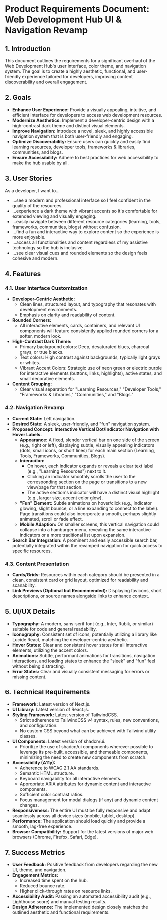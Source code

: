 # Product Requirements Document: Web Development Hub UI & Navigation Revamp

## 1. Introduction

This document outlines the requirements for a significant overhaul of the Web Development Hub's user interface, color theme, and navigation system. The goal is to create a highly aesthetic, functional, and user-friendly experience tailored for developers, improving content discoverability and overall engagement.

## 2. Goals

- **Enhance User Experience:** Provide a visually appealing, intuitive, and efficient interface for developers to access web development resources.
- **Modernize Aesthetics:** Implement a developer-centric design with a high-contrast dark theme and distinct visual elements.
- **Improve Navigation:** Introduce a novel, sleek, and highly accessible navigation system that is both user-friendly and engaging.
- **Optimize Discoverability:** Ensure users can quickly and easily find learning resources, developer tools, frameworks & libraries, communities, and blogs.
- **Ensure Accessibility:** Adhere to best practices for web accessibility to make the hub usable by all.

## 3. User Stories

As a developer, I want to...

- ...see a modern and professional interface so I feel confident in the quality of the resources.
- ...experience a dark theme with vibrant accents so it's comfortable for extended viewing and visually engaging.
- ...easily navigate between different resource categories (learning, tools, frameworks, communities, blogs) without confusion.
- ...find a fun and interactive way to explore content so the experience is more enjoyable.
- ...access all functionalities and content regardless of my assistive technology so the hub is inclusive.
- ...see clear visual cues and rounded elements so the design feels cohesive and modern.

## 4. Features

### 4.1. User Interface Customization

- **Developer-Centric Aesthetic:**
  - Clean lines, structured layout, and typography that resonates with development environments.
  - Emphasis on clarity and readability of content.
- **Rounded Corners:**
  - All interactive elements, cards, containers, and relevant UI components will feature consistently applied rounded corners for a softer, modern look.
- **High-Contrast Dark Theme:**
  - Primary background colors: Deep, desaturated blues, charcoal grays, or true blacks.
  - Text colors: High contrast against backgrounds, typically light grays or whites.
  - Vibrant Accent Colors: Strategic use of neon green or electric purple for interactive elements (buttons, links, highlights), active states, and small decorative elements.
- **Content Grouping:**
  - Clear visual separation for "Learning Resources," "Developer Tools," "Frameworks & Libraries," "Communities," and "Blogs."

### 4.2. Navigation Revamp

- **Current State:** Left navigation.
- **Desired State:** A sleek, user-friendly, and "fun" navigation system.
- **Proposed Concept: Interactive Vertical Dot/Indicator Navigation with Hover Labels.**
  - **Appearance:** A fixed, slender vertical bar on one side of the screen (e.g., right or left), displaying subtle, visually appealing indicators (dots, small icons, or short lines) for each main section (Learning, Tools, Frameworks, Communities, Blogs).
  - **Interaction:**
    - On hover, each indicator expands or reveals a clear text label (e.g., "Learning Resources") next to it.
    - Clicking an indicator smoothly scrolls the user to the corresponding section on the page or transitions to a new view/page for that section.
    - The active section's indicator will have a distinct visual highlight (e.g., larger size, accent color glow).
  - **"Fun" Element:** Subtle animations on hover/click (e.g., indicator glowing, slight bounce, or a line expanding to connect to the label). Page transitions could also incorporate a smooth, perhaps slightly animated, scroll or fade effect.
  - **Mobile Adaption:** On smaller screens, this vertical navigation could collapse into a hamburger menu, revealing the same interactive indicators or a more traditional list upon expansion.
- **Search Bar Integration:** A prominent and easily accessible search bar, potentially integrated within the revamped navigation for quick access to specific resources.

### 4.3. Content Presentation

- **Cards/Grids:** Resources within each category should be presented in a clean, consistent card or grid layout, optimized for readability and scanability.
- **Link Previews (Optional but Recommended):** Displaying favicons, short descriptions, or source names alongside links to enhance context.

## 5. UI/UX Details

- **Typography:** A modern, sans-serif font (e.g., Inter, Rubik, or similar) suitable for code and general readability.
- **Iconography:** Consistent set of icons, potentially utilizing a library like Lucide React, matching the developer-centric aesthetic.
- **Hover States:** Clear and consistent hover states for all interactive elements, utilizing the accent colors.
- **Animations:** Subtle, performant animations for transitions, navigation interactions, and loading states to enhance the "sleek" and "fun" feel without being distracting.
- **Error States:** Clear and visually consistent messaging for errors or missing content.

## 6. Technical Requirements

- **Framework:** Latest version of Next.js.
- **UI Library:** Latest version of React.js.
- **Styling Framework:** Latest version of TailwindCSS.
  - Strict adherence to TailwindCSS v4 syntax, rules, new conventions, and configuration.
  - No custom CSS beyond what can be achieved with Tailwind utility classes.
- **UI Components:** Latest version of shadcn/ui.
  - Prioritize the use of shadcn/ui components wherever possible to leverage its pre-built, accessible, and themeable components, minimizing the need to create new components from scratch.
- **Accessibility (A11y):**
  - Adherence to WCAG 2.1 AA standards.
  - Semantic HTML structure.
  - Keyboard navigability for all interactive elements.
  - Appropriate ARIA attributes for dynamic content and interactive components.
  - Sufficient color contrast ratios.
  - Focus management for modal dialogs (if any) and dynamic content changes.
- **Responsiveness:** The entire UI must be fully responsive and adapt seamlessly across all device sizes (mobile, tablet, desktop).
- **Performance:** The application should load quickly and provide a smooth, lag-free experience.
- **Browser Compatibility:** Support for the latest versions of major web browsers (Chrome, Firefox, Safari, Edge).

## 7. Success Metrics

- **User Feedback:** Positive feedback from developers regarding the new UI, theme, and navigation.
- **Engagement Metrics:**
  - Increased time spent on the hub.
  - Reduced bounce rate.
  - Higher click-through rates on resource links.
- **Accessibility Audit:** Passing an automated accessibility audit (e.g., Lighthouse score) and manual testing results.
- **Design Adherence:** The implemented design closely matches the outlined aesthetic and functional requirements.
